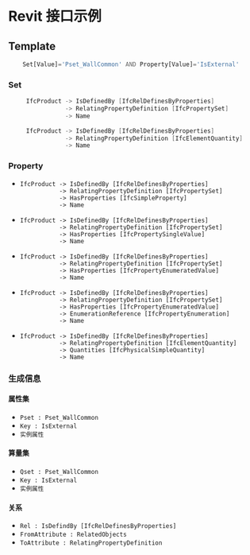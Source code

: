 # Revit 接口示例

## Template

```php
    Set[Value]='Pset_WallCommon' AND Property[Value]='IsExternal'
```

### Set

```csharp
     IfcProduct -> IsDefinedBy [IfcRelDefinesByProperties]  
                -> RelatingPropertyDefinition [IfcPropertySet]  
                -> Name
    
     IfcProduct -> IsDefinedBy [IfcRelDefinesByProperties]  
                -> RelatingPropertyDefinition [IfcElementQuantity]  
                -> Name
```

### Property

*     IfcProduct -> IsDefinedBy [IfcRelDefinesByProperties]  
                 -> RelatingPropertyDefinition [IfcPropertySet]  
                 -> HasProperties [IfcSimpleProperty]  
                 -> Name
*     IfcProduct -> IsDefinedBy [IfcRelDefinesByProperties]  
                 -> RelatingPropertyDefinition [IfcPropertySet]  
                 -> HasProperties [IfcPropertySingleValue]  
                 -> Name
*     IfcProduct -> IsDefinedBy [IfcRelDefinesByProperties]  
                 -> RelatingPropertyDefinition [IfcPropertySet]  
                 -> HasProperties [IfcPropertyEnumeratedValue]  
                 -> Name
*     IfcProduct -> IsDefinedBy [IfcRelDefinesByProperties]  
                 -> RelatingPropertyDefinition [IfcPropertySet]  
                 -> HasProperties [IfcPropertyEnumeratedValue]  
                 -> EnumerationReference [IfcPropertyEnumeration]  
                 -> Name
*     IfcProduct -> IsDefinedBy [IfcRelDefinesByProperties]  
                 -> RelatingPropertyDefinition [IfcElementQuantity]  
                 -> Quantities [IfcPhysicalSimpleQuantity]  
                 -> Name

### 生成信息

#### 属性集

* `Pset : Pset_WallCommon`
* `Key : IsExternal`
* `实例属性`

#### 算量集

* `Qset : Pset_WallCommon`
* `Key : IsExternal`
* `实例属性`

#### 关系

* `Rel : IsDefindBy [IfcRelDefinesByProperties]`
* `FromAttribute : RelatedObjects`
* `ToAttribute : RelatingPropertyDefinition`
